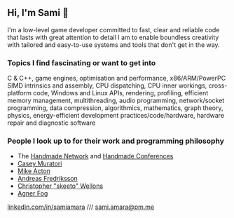 ## Hi, I'm Sami :wave:

I'm a low-level game developer committed to fast, clear and reliable code that lasts with great attention to detail
I am to enable boundless creativity with tailored and easy-to-use systems and tools that don't get in the way.

### Topics I find fascinating or want to get into
C & C++, game engines, optimisation and performance, x86/ARM/PowerPC SIMD intrinsics and assembly, CPU dispatching, CPU inner workings, cross-platform code, Windows and Linux APIs, rendering, profiling, efficient memory management, multithreading, audio programming, network/socket programming, data compression, algorithmics, mathematics, graph theory, physics, energy-efficient development practices/code/hardware, hardware repair and diagnostic software

### People I look up to for their work and programming philosophy
- The [Handmade Network](https://handmade.network/) and [Handmade Conferences](https://handmadecities.com/)
- [Casey Muratori](https://handmadehero.org/)
- [Mike Acton](https://youtu.be/rX0ItVEVjHc)
- [Andreas Fredriksson](https://guide.handmade-seattle.com/c/2021/context-is-everything/)
- [Christopher "skeeto" Wellons](https://nullprogram.com/)
- [Agner Fog](https://www.agner.org/optimize/)

[linkedin.com/in/samiamara](https://www.linkedin.com/in/samiamara/) /// [sami.amara@pm.me](mailto:sami.amara@pm.me)
